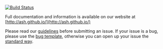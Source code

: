 [![Build Status](https://travis-ci.org/ash/generator-ash.svg?branch=master)](https://travis-ci.org/ash/generator-ash)

Full documentation and information is available on our website at [http://ash.github.io/](http://ash.github.io/)

Please read our [guidelines](/CONTRIBUTING.md#submitting-an-issue) before submitting an issue. If your issue is a bug, please use the [bug template][1], otherwise you can open up your issue the [standard way](https://github.com/ash/generator-ash/issues/new).

[1]: https://github.com/ash/generator-ash/issues/new?body=*%20**Overview%20of%20the%20issue**%0A%0A%3C!--%20if%20an%20error%20is%20being%20thrown%20a%20stack%20trace%20helps%20--%3E%0A%0A*%20**Motivation%20for%20or%20Use%20Case**%20%0A%0A%3C!--%20explain%20why%20this%20is%20a%20bug%20for%20you%20--%3E%0A%0A*%20**JHipster%20Version(s)**%20%0A%0A%3C!--%20is%20it%20a%20regression%3F%20--%3E%0A%0A*%20**JHipster%20configuration%2C%20a%20%60.yo-rc.json%60%20file%20generated%20in%20the%20root%20folder**%20%0A%0A%3C!--%20this%20will%20help%20us%20to%20replicate%20the%20scenario%2C%20you%20can%20remove%20the%20rememberMe%20key.%20--%3E%0A%0A*%20**Entity%20configuration(s)%20%60entityName.json%60%20files%20generated%20in%20the%20%60.ash%60%20directory**%20%0A%0A%3C!--%20-%20if%20the%20error%20is%20during%20an%20entity%20creation%20or%20associated%20with%20a%20specific%20entity%20--%3E%0A%0A*%20**Browsers%20and%20Operating%20System**%20%0A%0A%3C!--%20is%20this%20a%20problem%20with%20all%20browsers%20or%20only%20IE8%3F%20--%3E%0A%0A*%20**Reproduce%20the%20error**%20%0A%0A%3C!--%20an%20unambiguous%20set%20of%20steps%20to%20reproduce%20the%20error.%20If%20you%20have%20a%20JavaScript%20error%2C%20maybe%20you%20can%20provide%20a%20live%20example%20with%0A%20%20%5BJSFiddle%5D(http%3A%2F%2Fjsfiddle.net%2F)%3F%20--%3E%0A%0A*%20**Related%20issues**%20%0A%0A%3C!--%20has%20a%20similar%20issue%20been%20reported%20before%3F%20--%3E%0A%0A*%20**Suggest%20a%20Fix**%20%0A%0A%3C!--%20if%20you%20can%27t%20fix%20the%20bug%20yourself%2C%20perhaps%20you%20can%20point%20to%20what%20might%20be%0A%20%20causing%20the%20problem%20(line%20of%20code%20or%20commit)%20--%3E
